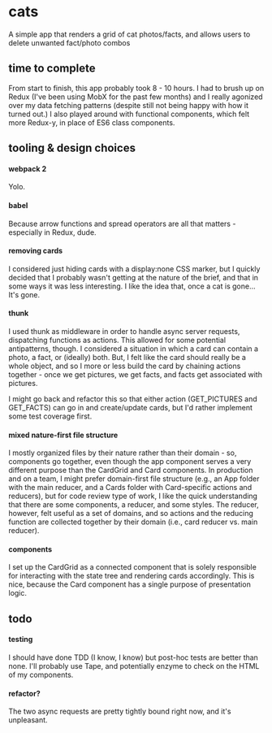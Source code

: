 # cats
A simple app that renders a grid of cat photos/facts, and allows users to delete unwanted fact/photo combos

## time to complete
From start to finish, this app probably took 8 - 10 hours. I had to brush up on Redux (I've been using MobX for the past few months) and I really agonized over my data fetching patterns (despite still not being happy with how it turned out.) I also played around with functional components, which felt more Redux-y, in place of ES6 class components.

## tooling & design choices
#### webpack 2
Yolo.

#### babel
Because arrow functions and spread operators are all that matters - especially in Redux, dude.

#### removing cards
I considered just hiding cards with a display:none CSS marker, but I quickly decided that I probably wasn't getting at the nature of the brief, and that in some ways it was less interesting. I like the idea that, once a cat is gone... It's gone.

#### thunk
I used thunk as middleware in order to handle async server requests, dispatching functions as actions. This allowed for some potential antipatterns, though. I considered a situation in which a card can contain a photo, a fact, or (ideally) both. But, I felt like the card should really be a whole object, and so I more or less build the card by chaining actions together - once we get pictures, we get facts, and facts get associated with pictures.

I might go back and refactor this so that either action (GET_PICTURES and GET_FACTS) can go in and create/update cards, but I'd rather implement some test coverage first.

#### mixed nature-first file structure
I mostly organized files by their nature rather than their domain - so, components go together, even though the app component serves a very different purpose than the CardGrid and Card components. In production and on a team, I might prefer domain-first file structure (e.g., an App folder with the main reducer, and a Cards folder with Card-specific actions and reducers), but for code review type of work, I like the quick understanding that there are some components, a reducer, and some styles. The reducer, however, felt useful as a set of domains, and so actions and the reducing function are collected together by their domain (i.e., card reducer vs. main reducer).

#### components
I set up the CardGrid as a connected component that is solely responsible for interacting with the state tree and rendering cards accordingly. This is nice, because the Card component has a single purpose of presentation logic.

## todo
#### testing
I should have done TDD (I know, I know) but post-hoc tests are better than none. I'll probably use Tape, and potentially enzyme to check on the HTML of my components.

#### refactor?
The two async requests are pretty tightly bound right now, and it's unpleasant.
